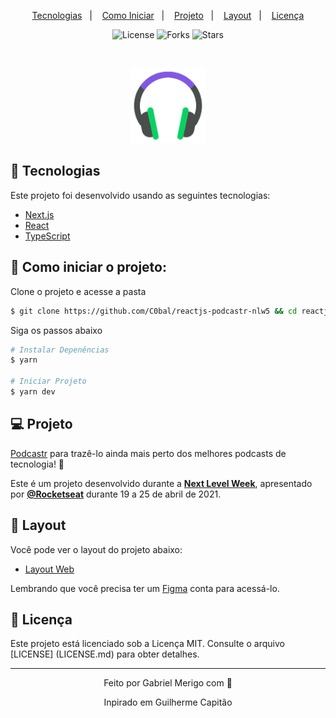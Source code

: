 <p align="center">
  <a href="#technologies">Tecnologias</a>&nbsp;&nbsp;&nbsp;|&nbsp;&nbsp;&nbsp;
  <a href="#-layout">Como Iniciar</a>&nbsp;&nbsp;&nbsp;|&nbsp;&nbsp;&nbsp;
  <a href="#-project">Projeto</a>&nbsp;&nbsp;&nbsp;|&nbsp;&nbsp;&nbsp;
  <a href="#-layout">Layout</a>&nbsp;&nbsp;&nbsp;|&nbsp;&nbsp;&nbsp;
  <a href="#-license">Licença</a>
</p>

<p align="center">
  <img  src="https://img.shields.io/static/v1?label=license&message=MIT&color=5965E0&labelColor=121214" alt="License">
  
  <img src="https://img.shields.io/github/forks/C0bal/reactjs-podcastr-nlw5?label=forks&message=MIT&color=5965E0&labelColor=121214" alt="Forks">

  <img src="https://img.shields.io/github/stars/C0bal/reactjs-podcastr-nlw5?label=stars&message=MIT&color=5965E0&labelColor=121214" alt="Stars">
</p>

<br>

<p align="center">
  <img alt="Moveit" src="./icon.svg" width="120px">
</p>

## 🧪 Tecnologias

Este projeto foi desenvolvido usando as seguintes tecnologias:

- [Next.js](https://nextjs.org/)
- [React](https://reactjs.org)
- [TypeScript](https://www.typescriptlang.org/)

## 🚀 Como iniciar o projeto:

Clone o projeto e acesse a pasta

```bash
$ git clone https://github.com/C0bal/reactjs-podcastr-nlw5 && cd reactjs-podcastr-nlw5
```

Siga os passos abaixo

```bash
# Instalar Depenências
$ yarn

# Iniciar Projeto
$ yarn dev
```
## 💻 Projeto

[Podcastr](https://podcastr-nlw.vercel.app/) para trazê-lo ainda mais perto dos melhores podcasts de tecnologia! 💜

Este é um projeto desenvolvido durante a **[Next Level Week](https://nextlevelweekcom)**, apresentado por **[@Rocketseat](https://github.com/Rocketseat)** durante 19 a 25 de abril de 2021.

## 🔖 Layout

Você pode ver o layout do projeto abaixo:

- [Layout Web](https://www.figma.com/file/UwFEntsHpHYJlHNQAQr4gA/Podcastr?node-id=160%3A2761)

Lembrando que você precisa ter um [Figma](http://figma.com/) conta para acessá-lo.

## 📝 Licença

Este projeto está licenciado sob a Licença MIT. Consulte o arquivo [LICENSE] (LICENSE.md) para obter detalhes.

---

<p align="center">Feito por Gabriel Merigo com 🖤</p>
<p align="center">Inpirado em Guilherme Capitão</p>
